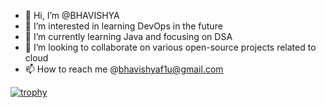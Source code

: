 - 👋 Hi, I’m @BHAVISHYA
- 👀 I’m interested in learning DevOps in the future
- 🌱 I’m currently learning Java and focusing on DSA
- 💞️ I’m looking to collaborate on various open-source projects related to cloud
- 📫 How to reach me @bhavishyaf1u@gmail.com

[![trophy](https://github-profile-trophy.vercel.app/?BHAVISHYA2005ryo-ma)](https://github.com/ryo-ma/github-profile-trophy)
